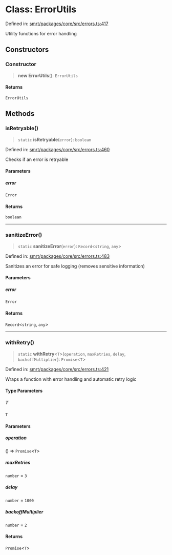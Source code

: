 # Class: ErrorUtils

Defined in: [smrt/packages/core/src/errors.ts:417](https://github.com/happyvertical/smrt/blob/71a16025d52b026725fd522a392015e67e1d6489/packages/core/src/errors.ts#L417)

Utility functions for error handling

## Constructors

### Constructor

> **new ErrorUtils**(): `ErrorUtils`

#### Returns

`ErrorUtils`

## Methods

### isRetryable()

> `static` **isRetryable**(`error`): `boolean`

Defined in: [smrt/packages/core/src/errors.ts:460](https://github.com/happyvertical/smrt/blob/71a16025d52b026725fd522a392015e67e1d6489/packages/core/src/errors.ts#L460)

Checks if an error is retryable

#### Parameters

##### error

`Error`

#### Returns

`boolean`

***

### sanitizeError()

> `static` **sanitizeError**(`error`): `Record`\<`string`, `any`\>

Defined in: [smrt/packages/core/src/errors.ts:483](https://github.com/happyvertical/smrt/blob/71a16025d52b026725fd522a392015e67e1d6489/packages/core/src/errors.ts#L483)

Sanitizes an error for safe logging (removes sensitive information)

#### Parameters

##### error

`Error`

#### Returns

`Record`\<`string`, `any`\>

***

### withRetry()

> `static` **withRetry**\<`T`\>(`operation`, `maxRetries`, `delay`, `backoffMultiplier`): `Promise`\<`T`\>

Defined in: [smrt/packages/core/src/errors.ts:421](https://github.com/happyvertical/smrt/blob/71a16025d52b026725fd522a392015e67e1d6489/packages/core/src/errors.ts#L421)

Wraps a function with error handling and automatic retry logic

#### Type Parameters

##### T

`T`

#### Parameters

##### operation

() => `Promise`\<`T`\>

##### maxRetries

`number` = `3`

##### delay

`number` = `1000`

##### backoffMultiplier

`number` = `2`

#### Returns

`Promise`\<`T`\>
